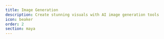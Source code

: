 ```yaml
---
title: Image Generation
description: Create stunning visuals with AI image generation tools
icon: beaker
order: 2
section: maya
---
```

